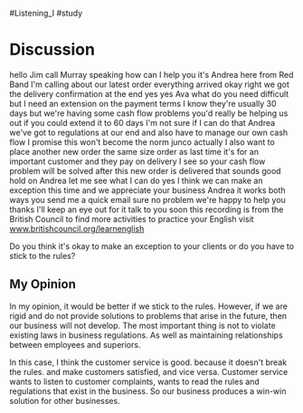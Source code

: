 #Listening_I #study  
# Discussion
hello Jim call Murray speaking how can I help you it's Andrea here from Red Band I'm calling about our latest order everything arrived okay right we got the delivery confirmation at the end yes yes Ava what do you need difficult but I need an extension on the payment terms I know they're usually 30 days but we're having some cash flow problems you'd really be helping us out if you could extend it to 60 days I'm not sure if I can do that Andrea we've got to regulations at our end and also have to manage our own cash flow I promise this won't become the norm junco actually I also want to place another new order the same size order as last time it's for an important customer and they pay on delivery I see so your cash flow problem will be solved after this new order is delivered that sounds good hold on Andrea let me see what I can do yes I think we can make an exception this time and we appreciate your business Andrea it works both ways you send me a quick email sure no problem we're happy to help you thanks I'll keep an eye out for it talk to you soon this recording is from the British Council to find more activities to practice your English visit www.britishcouncil.org/learnenglish

Do you think it's okay to make an exception to your clients or do you have to stick to the rules?

## My Opinion
In my opinion, it would be better if we stick to the rules. However, if we are rigid and do not provide solutions to problems that arise in the future, then our business will not develop. The most important thing is not to violate existing laws in business regulations. As well as maintaining relationships between employees and superiors.

In this case, I think the customer service is good. because it doesn't break the rules. and make customers satisfied, and vice versa. Customer service wants to listen to customer complaints, wants to read the rules and regulations that exist in the business. So our business produces a win-win solution for other businesses.

